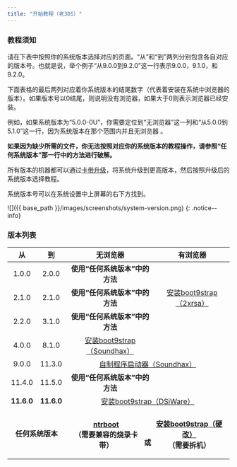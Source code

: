 ```yaml
---
title: "开始教程（老3DS）"
---
```


### 教程须知

请在下表中按照你的系统版本选择对应的页面。“从”和“到”两列分别包含各自对应的版本号。也就是说，举个例子“从9.0.0到9.2.0”这一行表示9.0.0，9.1.0，和9.2.0。

下面表格的最后两列对应着你系统版本的结尾数字（代表着安装在系统中浏览器的版本）。如果版本号以0结尾，则说明没有浏览器，如果大于0则表示浏览器已经安装。

例如，如果系统版本为“5.0.0-0U”，你需要定位到“无浏览器”这一列和“从5.0.0到5.1.0”这一行，因为系统版本在那个范围内并且无浏览器 。

**如果因为缺少所需的文件，你无法按照对应你的系统版本的教程操作，请参照“任何系统版本”那一行中的方法进行破解。**

所有版本的机器都可以通过[卡带升级](cart-update)，将系统升级到更高版本，然后按照升级后的系统版本选择教程。

系统版本号可以在系统设置中上屏幕的右下方找到。

![]({{ base_path }}/images/screenshots/system-version.png)
{: .notice--info}

### 版本列表

<table>
  <colgroup>
    <col span="1" style="width: 10%;">
    <col span="1" style="width: 10%;">
    <col span="1" style="width: 40%;">
  </colgroup>
  <thead>
    <tr>
      <th style="text-align: center">从</th>
      <th style="text-align: center">到</th>
      <th style="text-align: center">无浏览器</th>
      <th style="text-align: center">有浏览器</th>
    </tr>
  </thead>
  <tbody>
    <tr>
      <td style="text-align: center">1.0.0</td>
      <td style="text-align: center">2.0.0</td>
      <td style="text-align: center; font-weight: bold;">使用“任何系统版本”中的方法</td>
    </tr>
    <tr>
      <td style="text-align: center">2.1.0</td>
      <td style="text-align: center">2.1.0</td>
      <td style="text-align: center; font-weight: bold;">使用“任何系统版本”中的方法</td>
      <td style="text-align: center"><a href="installing-boot9strap-(2xrsa)">安装boot9strap（2xrsa）</a></td>
    </tr>
    <tr>
      <td style="text-align: center">2.2.0</td>
      <td style="text-align: center">3.1.0</td>
      <td style="text-align: center; font-weight: bold;">使用“任何系统版本”中的方法</td>
    </tr>
    <tr>
      <td style="text-align: center">4.0.0</td>
      <td style="text-align: center">8.1.0</td>
      <td style="text-align: center"><a href="installing-boot9strap-(soundhax)">安装boot9strap（Soundhax）</a></td>
    </tr>
    <tr>
      <td style="text-align: center">9.0.0</td>
      <td style="text-align: center">11.3.0</td>
      <td style="text-align: center" colspan="2"><a href="homebrew-launcher-(soundhax)">自制程序启动器（Soundhax）</a></td>
    </tr>
    <tr>
      <td style="text-align: center">11.4.0</td>
      <td style="text-align: center">11.5.0</td>
      <td style="text-align: center; font-weight: bold;">使用“任何系统版本”中的方法</td>
    <tr>
      <td style="text-align: center; font-weight: bold;">11.6.0</td>
      <td style="text-align: center; font-weight: bold;">11.6.0</td>
      <td style="text-align: center" colspan="2"><a href="installing-boot9strap-(dsiware)">安装boot9strap（DSiWare）</a></td>
    </tr>
    <tr>
      <td style="text-align: center; font-weight: bold;" colspan="2">任何系统版本<br></td>
      <td style="text-align: center; font-weight: bold;" colspan="2"><p style="display: inline-block; margin-top: 1.3em; width: 47%"><a href="ntrboot">ntrboot</a><br>（需要兼容的烧录卡带）</p><p style="display: inline-block; margin-top: 1.3em; vertical-align: super; width: 6%">或</p><p style="display: inline-block; margin-top: 1.3em; width: 47%"><a href="installing-boot9strap-(hardmod)">安装boot9strap（硬改）</a><br>（需要拆机）</p></td>
    </tr>
  </tbody>
</table>

